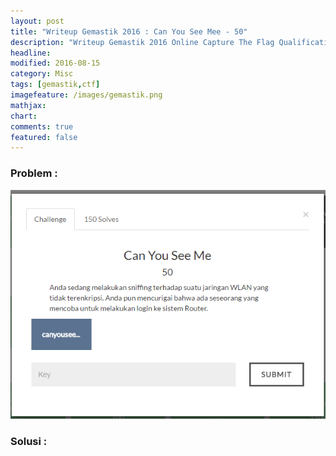 ```yaml
---
layout: post
title: "Writeup Gemastik 2016 : Can You See Mee - 50"
description: "Writeup Gemastik 2016 Online Capture The Flag Qualification"
headline: 
modified: 2016-08-15
category: Misc
tags: [gemastik,ctf]
imagefeature: /images/gemastik.png
mathjax: 
chart: 
comments: true
featured: false
---
```


### Problem :

![Can You See Mee](/images/can-you-see-mee.png)


### Solusi :


